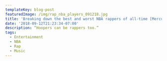 ```yaml
---
templateKey: blog-post
featuredImage: /img/rap_nba_players_091218.jpg
title: 'Breaking down the best and worst NBA rappers of all-time [Mercury News]'
date: '2018-09-12T21:23:34-07:00'
description: “Hoopers can be rappers too.”
tags:
  - Entertainment
  - NBA
  - Rap
  - Music
---
```


